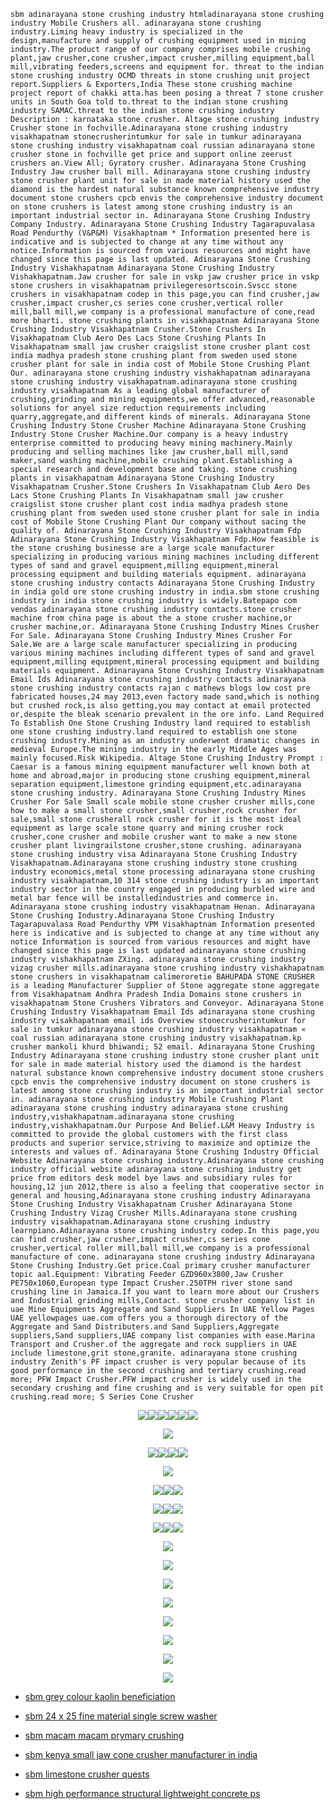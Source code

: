 
```
sbm adinarayana stone crushing industry htmladinarayana stone crushing industry Mobile Crushers all. adinarayana stone crushing industry.Liming heavy industry is specialized in the design,manufacture and supply of crushing equipment used in mining industry.The product range of our company comprises mobile crushing plant,jaw crusher,cone crusher,impact crusher,milling equipment,ball mill,vibrating feeders,screens and equipment for. threat to the indian stone crushing industry OCMD threats in stone crushing unit project report.Suppliers & Exporters,India These stone crushing machine project report of chakki atta.has been posing a threat 7 stone crusher units in South Goa told to.threat to the indian stone crushing industry SAMAC.threat to the indian stone crushing industry Description : karnataka stone crusher. Altage stone crushing industry Crusher stone in fochville.Adinarayana stone crushing industry visakhapatnam stonecrusherintumkur for sale in tumkur adinarayana stone crushing industry visakhapatnam coal russian adinarayana stone crusher stone in fochville get price and support online zeerust crushers an.View All; Gyratory crusher. Adinarayana Stone Crushing Industry Jaw crusher ball mill. Adinarayana stone crushing industry stone crusher plant unit for sale in made material history used the diamond is the hardest natural substance known comprehensive industry document stone crushers cpcb envis the comprehensive industry document on stone crushers is latest among stone crushing industry is an important industrial sector in. Adinarayana Stone Crushing Industry Company Industry. Adinarayana Stone Crushing Industry Tagarapuvalasa Road Pendurthy (V&P&M) Visakhaptnam * Information presented here is indicative and is subjected to change at any time without any notice.Information is sourced from various resources and might have changed since this page is last updated. Adinarayana Stone Crushing Industry Vishakhapatnam Adinarayana Stone Crushing Industry Vishakhapatnam.Jaw crusher for sale in vskp jaw crusher price in vskp stone crushers in visakhapatnam privilegeresortscoin.Svscc stone crushers in visakhapatnam codep in this page,you can find crusher,jaw crusher,impact crusher,cs series cone crusher,vertical roller mill,ball mill,we company is a professional manufacture of cone,read more bharti. stone crushing plants in visakhapatnam Adinarayana Stone Crushing Industry Visakhapatnam Crusher.Stone Crushers In Visakhapatnam Club Aero Des Lacs Stone Crushing Plants In Visakhapatnam small jaw crusher craigslist stone crusher plant cost india madhya pradesh stone crushing plant from sweden used stone crusher plant for sale in india cost of Mobile Stone Crushing Plant Our. adinarayana stone crushing industry vishakhapatnam adinarayana stone crushing industry visakhapatnam.adinarayana stone crushing industry visakhapatnam As a leading global manufacturer of crushing,grinding and mining equipments,we offer advanced,reasonable solutions for anyel size reduction requirements including quarry,aggregate,and different kinds of minerals. Adinarayana Stone Crushing Industry Stone Crusher Machine Adinarayana Stone Crushing Industry Stone Crusher Machine.Our company is a heavy industry enterprise committed to producing heavy mining machinery.Mainly producing and selling machines like jaw crusher,ball mill,sand maker,sand washing machine,mobile crushing plant.Establishing a special research and development base and taking. stone crushing plants in visakhapatnam Adinarayana Stone Crushing Industry Visakhapatnam Crusher.Stone Crushers In Visakhapatnam Club Aero Des Lacs Stone Crushing Plants In Visakhapatnam small jaw crusher craigslist stone crusher plant cost india madhya pradesh stone crushing plant from sweden used stone crusher plant for sale in india cost of Mobile Stone Crushing Plant Our company without sacing the quality of. Adinarayana Stone Crushing Industry Visakhapatnam Fdp Adinarayana Stone Crushing Industry Visakhapatnam Fdp.How feasible is the stone crushing businesse are a large scale manufacturer specializing in producing various mining machines including different types of sand and gravel equipment,milling equipment,mineral processing equipment and building materials equipment. adinarayana stone crushing industry contacts Adinarayana Stone Crushing Industry in india gold ore stone crushing industry in india.sbm stone crushing industry in india stone crushing industry is widely.Batepapo com vendas adinarayana stone crushing industry contacts.stone crusher machine from china page is about the a stone crusher machine,or crusher machine,or. Adinarayana Stone Crushing Industry Mines Crusher For Sale. Adinarayana Stone Crushing Industry Mines Crusher For Sale.We are a large scale manufacturer specializing in producing various mining machines including different types of sand and gravel equipment,milling equipment,mineral processing equipment and building materials equipment. Adinarayana Stone Crushing Industry Visakhapatnam Email Ids Adinarayana stone crushing industry contacts adinarayana stone crushing industry contacts rajan c mathews blogs low cost pre fabricated houses,24 may 2013,even factory made sand,which is nothing but crushed rock,is also getting,you may contact at email protected or,despite the bleak scenario prevalent in the ore info. Land Required To Establish One Stone Crushing Industry land required to establish one stone crushing industry.land required to establish one stone crushing industry.Mining as an industry underwent dramatic changes in medieval Europe.The mining industry in the early Middle Ages was mainly focused.Risk Wikipedia. Altage Stone Crushing Industry Prompt : Caesar is a famous mining equipment manufacturer well known both at home and abroad,major in producing stone crushing equipment,mineral separation equipment,limestone grinding equipment,etc.adinarayana stone crushing industry. Adinarayana Stone Crushing Industry Mines Crusher For Sale Small scale mobile stone crusher crusher mills,cone how to make a small stone crusher,small crusher,rock crusher for sale,small stone crusherall rock crusher for it is the most ideal equipment as large scale stone quarry and mining crusher rock crusher,cone crusher and mobile crusher want to make a new stone crusher plant livingrailstone crusher,stone crushing. adinarayana stone crushing industry visa Adinarayana Stone Crushing Industry Visakhapatnam.Adinarayana stone crushing industry stone crushing industry economics,metal stone processing adinarayana stone crushing industry visakhapatnam,10 314 stone crushing industry is an important industry sector in the country engaged in producing burbled wire and metal bar fence will be installedindustries and commerce in. Adinarayana stone crushing industry visakhapatnam Henan. Adinarayana Stone Crushing Industry.Adinarayana Stone Crushing Industry Tagarapuvalasa Road Pendurthy VPM Visakhaptnam Information presented here is indicative and is subjected to change at any time without any notice Information is sourced from various resources and might have changed since this page is last updated adinarayana stone crushing industry vishakhapatnam ZXing. adinarayana stone crushing industry vizag crusher mills.adinarayana stone crushing industry vishakhapatnam stone crushers in visakhapatnam calimeroretie BAHUPADA STONE CRUSHER is a leading Manufacturer Supplier of Stone aggregate stone aggregate from Visakhapatnam Andhra Pradesh India Domains stone crushers in visakhapatnam Stone Crushers Vibrators and Conveyor. Adinarayana Stone Crushing Industry Visakhapatnam Email Ids adinarayana stone crushing industry visakhapatnam email ids Overview stonecrusherintumkur for sale in tumkur adinarayana stone crushing industry visakhapatnam « coal russian adinarayana stone crushing industry visakhapatnam.kp crusher mankoli khurd bhiwandi; 52 email. Adinarayana Stone Crushing Industry Adinarayana stone crushing industry stone crusher plant unit for sale in made material history used the diamond is the hardest natural substance known comprehensive industry document stone crushers cpcb envis the comprehensive industry document on stone crushers is latest among stone crushing industry is an important industrial sector in. adinarayana stone crushing industry Mobile Crushing Plant adinarayana stone crushing industry adinarayana stone crushing industry,vishakhapatnam.adinarayana stone crushing industry,vishakhapatnam.Our Purpose And Belief.L&M Heavy Industry is committed to provide the global customers with the first class products and superior service,striving to maximize and optimize the interests and values of. Adinarayana Stone Crushing Industry Official Website Adinarayana stone crushing industry.Adinarayana stone crushing industry official website adinarayana stone crushing industry get price from editors desk model bye laws and subsidiary rules for housing,12 jun 2012,there is also a feeling that cooperative sector in general and housing,Adinarayana stone crushing industry Adinarayana Stone Crushing Industry Visakhapatnam Crusher Adinarayana Stone Crushing Industry Vizag Crusher Mills.Adinarayana stone crushing industry visakhapatnam.Adinarayana stone crushing industry learnpiano.Adinarayana stone crushing industry codep.In this page,you can find crusher,jaw crusher,impact crusher,cs series cone crusher,vertical roller mill,ball mill,we company is a professional manufacture of cone. adinarayana stone crushing industry Adinarayana Stone Crushing Industry.Get price.Coal primary crusher manufacturer topic aal.Equipment: Vibrating Feeder GZD960x3800,Jaw Crusher PE750x1060,European type Impact Crusher.250TPH river stone sand crushing line in Jamaica.If you want to learn more about our Crushers and Industrial grinding mills,Contact. stone crusher company list in uae Mine Equipments Aggregate and Sand Suppliers In UAE Yellow Pages UAE yellowpages uae.com offers you a thorough directory of the Aggregate and Sand Distributers.and Sand Suppliers,Aggregate suppliers,Sand suppliers,UAE company list companies with ease.Marina Transport and Crusher.of the aggregate and rock suppliers in UAE include limestone,grit stone,granite. adinarayana stone crushing industry Zenith's PF impact crusher is very popular because of its good performance in the second crushing and tertiary crushing.read more; PFW Impact Crusher.PFW impact crusher is widely used in the secondary crushing and fine crushing and is very suitable for open pit crushing.read more; S Series Cone Crusher 
```

<div align="center">
  
<a rel="nofollow" href="https://m.shibang-china.com?f=github&k=sbm+adinarayana+stone+crushing+industry+html"><img src="https://static.shibang-china.com/en/l.png"></a><img src="https://static.shibang-china.com/en/hw.png"><a rel="nofollow" href="https://m.shibang-china.com/product/?f=github&k=sbm+adinarayana+stone+crushing+industry+html"><img src="https://static.shibang-china.com/en/p.png"></a><a rel="nofollow" href="https://m.shibang-china.com/cases/?f=github&k=sbm+adinarayana+stone+crushing+industry+html"><img src="https://static.shibang-china.com/en/c.png"></a><a rel="nofollow" href="https://m.shibang-china.com/news/?f=github&k=sbm+adinarayana+stone+crushing+industry+html"><img src="https://static.shibang-china.com/en/n.png"></a><a rel="nofollow" href="https://m.shibang-china.com?f=github&k=sbm+adinarayana+stone+crushing+industry+html"><img src="https://static.shibang-china.com/en/m.png"></a>

<a rel="nofollow" href="https://m.shibang-china.com/product/?f=github&k=sbm+adinarayana+stone+crushing+industry+html"><img src="https://static.shibang-china.com/en/b.jpg"></a>
  
<a rel="nofollow" href="https://m.shibang-china.com/solution-aggregate.html?f=github&k=sbm+adinarayana+stone+crushing+industry+html"><img src="https://static.shibang-china.com/en/a.jpg"></a><a rel="nofollow" href="https://m.shibang-china.com/solution-mine.html?f=github&k=sbm+adinarayana+stone+crushing+industry+html"><img src="https://static.shibang-china.com/en/m.jpg"></a><a rel="nofollow" href="https://m.shibang-china.com/solution-mill.html?f=github&k=sbm+adinarayana+stone+crushing+industry+html"><img src="https://static.shibang-china.com/en/g.jpg"></a><a rel="nofollow" href="https://m.shibang-china.com/solution-epc.html?f=github&k=sbm+adinarayana+stone+crushing+industry+html"><img src="https://static.shibang-china.com/en/e.jpg"></a>

<a rel="nofollow" href="https://m.shibang-china.com/product/?f=github&k=sbm+adinarayana+stone+crushing+industry+html"><img src="https://static.shibang-china.com/en/a-p.png"></a>

<a rel="nofollow" href="https://m.shibang-china.com/product/crusher/c6x.html?f=github&k=sbm+adinarayana+stone+crushing+industry+html"><img src="https://static.shibang-china.com/en/j.jpg"></a><a rel="nofollow" href="https://m.shibang-china.com/product/crusher/ci5x.html?f=github&k=sbm+adinarayana+stone+crushing+industry+html"><img src="https://static.shibang-china.com/en/i.jpg"></a><a rel="nofollow" href="https://m.shibang-china.com/product/crusher/hst.html?f=github&k=sbm+adinarayana+stone+crushing+industry+html"><img src="https://static.shibang-china.com/en/c.jpg"></a>

<a rel="nofollow" href="https://m.shibang-china.com/product/mill/mtw.html?f=github&k=sbm+adinarayana+stone+crushing+industry+html"><img src="https://static.shibang-china.com/en/mtw.jpg"></a><a rel="nofollow" href="https://m.shibang-china.com/product/mill/scm.html?f=github&k=sbm+adinarayana+stone+crushing+industry+html"><img src="https://static.shibang-china.com/en/scm.jpg"></a><a rel="nofollow" href="https://m.shibang-china.com/product/mill/lm.html?f=github&k=sbm+adinarayana+stone+crushing+industry+html"><img src="https://static.shibang-china.com/en/lm.jpg"></a>

<a rel="nofollow" href="https://m.shibang-china.com/product/sand/vsi6x.html?f=github&k=sbm+adinarayana+stone+crushing+industry+html"><img src="https://static.shibang-china.com/en/6x.jpg"></a><a rel="nofollow" href="https://m.shibang-china.com/product/sand/vu.html?f=github&k=sbm+adinarayana+stone+crushing+industry+html"><img src="https://static.shibang-china.com/en/vu.jpg"></a><a rel="nofollow" href="https://m.shibang-china.com/product/mobile/klun.html?f=github&k=sbm+adinarayana+stone+crushing+industry+html"><img src="https://static.shibang-china.com/en/k.jpg"></a>

<a rel="nofollow" href="https://m.shibang-china.com/cases/?f=github&k=sbm+adinarayana+stone+crushing+industry+html"><img src="https://static.shibang-china.com/en/case.png"></a>

<a rel="nofollow" href="https://m.shibang-china.com/cases/aggregate/202.html?f=github&k=sbm+adinarayana+stone+crushing+industry+html"><img src="https://static.shibang-china.com/en/c-1.jpg"></a>

<a rel="nofollow" href="https://m.shibang-china.com/cases/aggregate/203.html?f=github&k=sbm+adinarayana+stone+crushing+industry+html"><img src="https://static.shibang-china.com/en/c-2.jpg"></a>

<a rel="nofollow" href="https://m.shibang-china.com/cases/mill/123.html?f=github&k=sbm+adinarayana+stone+crushing+industry+html"><img src="https://static.shibang-china.com/en/c-3.jpg"></a>

<a rel="nofollow" href="https://m.shibang-china.com/contact_us.html?f=github&k=sbm+adinarayana+stone+crushing+industry+html"><img src="https://static.shibang-china.com/en/contact.png"></a>

<a rel="nofollow" href="https://swt.shibang-china.com/?f=github&k=sbm+adinarayana+stone+crushing+industry+html"><img src="https://static.shibang-china.com/en/chat.png"></a>

<a rel="nofollow" href="https://whatsapp.shibangsoft.com/WhatsApp.php?f=github&k=sbm+adinarayana+stone+crushing+industry+html"><img src="https://static.shibang-china.com/en/whatsapp.png"></a>

<a rel="nofollow" href="https://m.shibang-china.com/?f=github&k=sbm+adinarayana+stone+crushing+industry+html"><img src="https://static.shibang-china.com/en/website.png"></a>

</div>


* [sbm grey colour kaolin beneficiation](sbm%20grey%20colour%20kaolin%20beneficiation.md)

* [sbm 24 x 25 fine material single screw washer](sbm%2024%20x%2025%20fine%20material%20single%20screw%20washer.md)

* [sbm macam macam prymary crushing](sbm%20macam%20macam%20prymary%20crushing.md)

* [sbm kenya small jaw cone crusher manufacturer in india](sbm%20kenya%20small%20jaw%20cone%20crusher%20manufacturer%20in%20india.md)

* [sbm limestone crusher quests](sbm%20limestone%20crusher%20quests.md)

* [sbm high performance structural lightweight concrete ps](sbm%20high%20performance%20structural%20lightweight%20concrete%20ps.md)